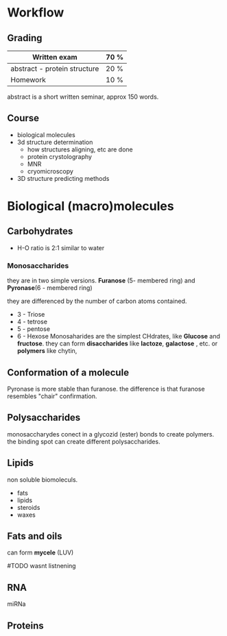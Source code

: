 # Workflow
## Grading

| Written exam                 | 70 % |
| ---------------------------- | ---- |
| abstract - protein structure | 20 % |
| Homework                     | 10 % |
abstract is a short written seminar, approx 150 words.

## Course
- biological molecules
- 3d structure determination
	- how structures aligning, etc are done
	- protein crystolography
	- MNR
	- cryomicroscopy
- 3D structure predicting methods

# Biological (macro)molecules
## Carbohydrates 
- H-O ratio is 2:1 similar to water
### Monosaccharides
they are in two simple versions.
**Furanose** (5- membered ring) and **Pyronase**(6 - membered ring)

they are differenced by the number of carbon atoms contained.
- 3 - Triose
- 4 - tetrose
- 5 - pentose
- 6 - Hexose
Monosaharides are the simplest CHdrates, like **Glucose** and **fructose**.
they can form **disaccharides** like **lactoze**, **galactose** , etc.
or **polymers** like chytin, 

## Conformation of a molecule
Pyronase is more stable than furanose. the difference is that furanose resembles "chair" confirmation.
## Polysaccharides

monosaccharydes conect in a glycozid (ester) bonds to create polymers.
the binding spot can create different polysaccharides.

## Lipids
non soluble biomoleculs. 
- fats
- lipids
- steroids
- waxes

## Fats and oils
can form **mycele** (LUV)

#TODO wasnt listnening

## RNA
miRNa 

## Proteins
